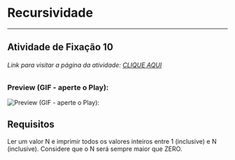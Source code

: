 # Recursividade  

---

## Atividade de Fixação 10  

###### Link para visitar a página da atividade: [CLIQUE AQUI](https://giunossauro.github.io/iFood_Lets-Code_Sala-842/2_Logica-com-JavaScript/Atividades-de-Fixacao/10_Recursividade/Recursividade.html)

### Preview (GIF - aperte o Play):

![Preview (GIF - aperte o Play):](https://github.com/Giunossauro/iFood_Lets-Code_Sala-842/blob/master/2_Logica-com-JavaScript/Atividades-de-Fixacao/img/2f10.gif)

## Requisitos

Ler um valor N e imprimir todos os valores inteiros entre 1 (inclusive) e N (inclusive). Considere que o N será sempre maior que ZERO.  
 